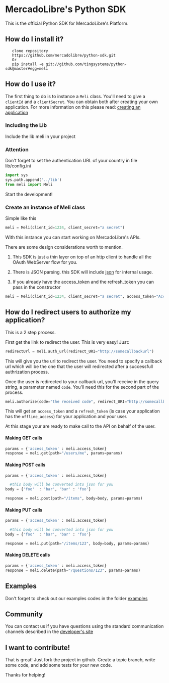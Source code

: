 # MercadoLibre's Python SDK

This is the official Python SDK for MercadoLibre's Platform.

## How do I install it?

       clone repository
       https://github.com/mercadolibre/python-sdk.git
       Or
       pip install -e git://github.com/tingsystems/python-sdk@master#egg=meli

## How do I use it?

The first thing to do is to instance a ```Meli``` class. You'll need to give a ```clientId``` and a ```clientSecret```. You can obtain both after creating your own application. For more information on this please read: [creating an application](http://developers.mercadolibre.com/application-manager/)

### Including the Lib
Include the lib meli in your project

### Attention
Don't forget to set the authentication URL of your country in file lib/config.ini

```python
import sys
sys.path.append('../lib')
from meli import Meli
```
Start the development!

### Create an instance of Meli class
Simple like this
```python
meli = Meli(client_id=1234, client_secret="a secret")
```
With this instance you can start working on MercadoLibre's APIs.

There are some design considerations worth to mention.

1. This SDK is just a thin layer on top of an http client to handle all the OAuth WebServer flow for you.

2. There is JSON parsing. this SDK will include [json](http://docs.python.org/2/library/json.html) for internal usage.

3. If you already have the access_token and the refresh_token you can pass in the constructor

```python
meli = Meli(client_id=1234, client_secret="a secret", access_token="Access_Token", refresh_token="Refresh_Token")
```

## How do I redirect users to authorize my application?

This is a 2 step process.

First get the link to redirect the user. This is very easy! Just:

```python
redirectUrl = meli.auth_url(redirect_URI="http://somecallbackurl")
```

This will give you the url to redirect the user. You need to specify a callback url which will be the one that the user will redirected after a successfull authrization process.

Once the user is redirected to your callback url, you'll receive in the query string, a parameter named ```code```. You'll need this for the second part of the process.

```python
meli.authorize(code="the received code", redirect_URI="http://somecallbackurl")
```

This will get an ```access_token``` and a ```refresh_token``` (is case your application has the ```offline_access```) for your application and your user.

At this stage your are ready to make call to the API on behalf of the user.

#### Making GET calls

```python
params = {'access_token' : meli.access_token}
response = meli.get(path="/users/me", params=params)
```

#### Making POST calls

```python
params = {'access_token' : meli.access_token}

  #this body will be converted into json for you
body = {'foo'  : 'bar', 'bar' : 'foo'}

response = meli.post(path="/items", body=body, params=params)
```

#### Making PUT calls

```python
params = {'access_token' : meli.access_token}

  #this body will be converted into json for you
body = {'foo'  : 'bar', 'bar' : 'foo'}

response = meli.put(path="/items/123", body=body, params=params)
```

#### Making DELETE calls
```python
params = {'access_token' : meli.access_token}
response = meli.delete(path="/questions/123", params=params)
```

## Examples

Don't forget to check out our examples codes in the folder [examples](https://github.com/mercadolibre/python-sdk/tree/master/examples)

## Community

You can contact us if you have questions using the standard communication channels described in the [developer's site](http://developers.mercadolibre.com/community/)

## I want to contribute!

That is great! Just fork the project in github. Create a topic branch, write some code, and add some tests for your new code.

Thanks for helping!
